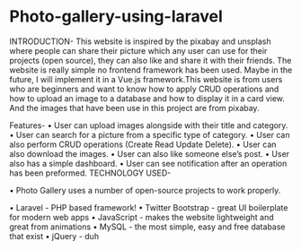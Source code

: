 # Photo-gallery-using-laravel
INTRODUCTION-
This website is inspired by the pixabay and unsplash where people can share their picture which any user can use for their projects (open source), they can also like and share it with their friends. The website is really simple no frontend framework has been used. Maybe in the future, I will implement it in a Vue.js framework.This website is from users who are beginners and want to know how to apply CRUD operations and how to upload an image to a database and how to display it in a card view. And the images that have been use in this project are from pixabay.

Features-
•	User can upload images alongside with their title and category.
•	User can search for a picture from a specific type of category.
•	User can also perform CRUD operations (Create Read Update Delete).
•	User can also download the images.
•	User can also like someone else’s post.
•	User also has a simple dashboard.
•	User can see notification after an operation has been preformed.
TECHNOLOGY USED-

•	Photo Gallery uses a number of open-source projects to work properly.

•	Laravel - PHP based framework!
•	Twitter Bootstrap - great UI boilerplate for modern web apps
•	JavaScript - makes the website lightweight and great from animations
•	MySQL - the most simple, easy and free database that exist
•	jQuery - duh
